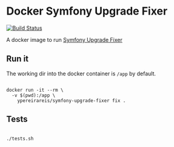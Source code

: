 # Docker Symfony Upgrade Fixer

[![Build Status](https://travis-ci.org/ypereirareis/docker-symfony-upgrade-fixer.svg?branch=master)](https://travis-ci.org/ypereirareis/docker-symfony-upgrade-fixer)

A docker image to run [Symfony Upgrade Fixer](https://github.com/umpirsky/Symfony-Upgrade-Fixer)

## Run it

The working dir into the docker container is `/app` by default.

```shell

docker run -it --rm \
  -v $(pwd):/app \
    ypereirareis/symfony-upgrade-fixer fix .

```

## Tests

```shell

./tests.sh

```
